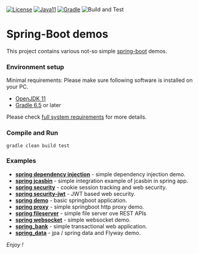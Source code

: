 [![License](https://img.shields.io/badge/License-Apache%202.0-blue.svg)](https://opensource.org/licenses/Apache-2.0)
[![Java11](https://img.shields.io/badge/java-11-blue)](https://img.shields.io/badge/java-11-blue)
[![Gradle](https://img.shields.io/badge/gradle-v6.5-blue)](https://img.shields.io/badge/gradle-v6.5-blue)
![Build and Test](https://github.com/jveverka/spring-examples/workflows/Build%20and%20Test/badge.svg)

# Spring-Boot demos
This project contains various not-so simple [spring-boot](https://spring.io/projects/spring-boot) demos.

### Environment setup
Minimal requirements: Please make sure following software is installed on your PC.
* [OpenJDK 11](https://adoptopenjdk.net/?variant=openjdk11&jvmVariant=hotspot)
* [Gradle 6.5](https://gradle.org/install/) or later

Please check [full system requirements](docs/system-requirements.md) for more details. 

### Compile and Run
```
gradle clean build test
```

### Examples
* [__spring dependency injection__](spring-di) - simple dependency injection demo.
* [__spring jcasbin__](spring-jcasbin) - simple integration example of jcasbin in spring app.
* [__spring security__](spring-security) - cookie session tracking and web security.
* [__spring security-jwt__](spring-security-jwt) - JWT based web security.
* [__spring demo__](spring-demo) - basic springboot application.
* [__spring proxy__](spring-proxy) - simple springboot http proxy demo.
* [__spring fileserver__](spring-fileserver) - simple file server ove REST APIs 
* [__spring websocket__](spring-websockets) - simple websocket demo.
* [__spring_bank__](spring-bank) - simple transactional web application.
* [__spring_data__](spring-data) - jpa / spring data and Flyway demo.

_Enjoy !_
